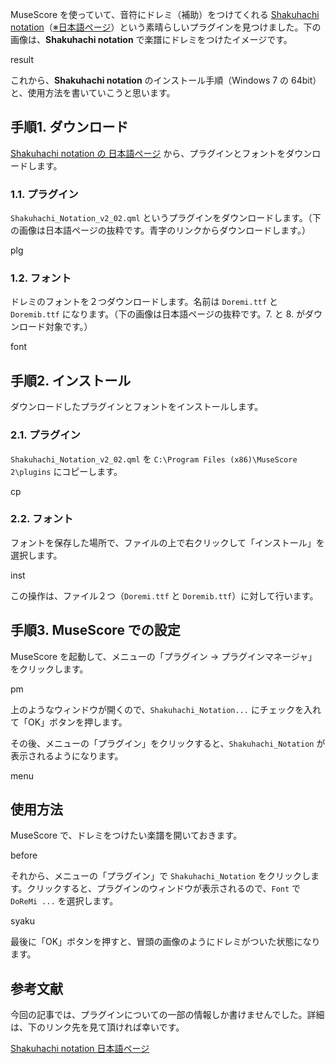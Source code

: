 MuseScore を使っていて、音符にドレミ（補助）をつけてくれる [Shakuhachi notation](https://musescore.org/en/project/shakuhachi)（[※日本語ページ](http://www-b.uec.tmu.ac.jp/shakuhachi/MuseScore_Shakuhachi/)）という素晴らしいプラグインを見つけました。下の画像は、**Shakuhachi notation** で楽譜にドレミをつけたイメージです。

result

これから、**Shakuhachi notation** のインストール手順（Windows 7 の 64bit）と、使用方法を書いていこうと思います。


## 手順1. ダウンロード
[Shakuhachi notation の 日本語ページ](http://www-b.uec.tmu.ac.jp/shakuhachi/MuseScore_Shakuhachi/) から、プラグインとフォントをダウンロードします。

### 1.1. プラグイン
`Shakuhachi_Notation_v2_02.qml` というプラグインをダウンロードします。（下の画像は日本語ページの抜粋です。青字のリンクからダウンロードします。）

plg

### 1.2. フォント
ドレミのフォントを２つダウンロードします。名前は `Doremi.ttf` と `Doremib.ttf` になります。（下の画像は日本語ページの抜粋です。7. と 8. がダウンロード対象です。）

font


## 手順2. インストール
ダウンロードしたプラグインとフォントをインストールします。

### 2.1. プラグイン
`Shakuhachi_Notation_v2_02.qml` を `C:\Program Files (x86)\MuseScore 2\plugins` にコピーします。

cp

### 2.2. フォント
フォントを保存した場所で、ファイルの上で右クリックして「インストール」を選択します。

inst

この操作は、ファイル２つ（`Doremi.ttf` と `Doremib.ttf`）に対して行います。


## 手順3. MuseScore での設定
MuseScore を起動して、メニューの「プラグイン → プラグインマネージャ」をクリックします。

pm

上のようなウィンドウが開くので、`Shakuhachi_Notation...` にチェックを入れて「OK」ボタンを押します。

その後、メニューの「プラグイン」をクリックすると、`Shakuhachi_Notation` が表示されるようになります。

menu


## 使用方法
MuseScore で、ドレミをつけたい楽譜を開いておきます。

before

それから、メニューの「プラグイン」で `Shakuhachi_Notation` をクリックします。クリックすると、プラグインのウィンドウが表示されるので、`Font` で `DoReMi ...` を選択します。

syaku

最後に「OK」ボタンを押すと、冒頭の画像のようにドレミがついた状態になります。


## 参考文献
今回の記事では、プラグインについての一部の情報しか書けませんでした。詳細は、下のリンク先を見て頂ければ幸いです。

[Shakuhachi notation 日本語ページ](http://www-b.uec.tmu.ac.jp/shakuhachi/MuseScore_Shakuhachi/) 
